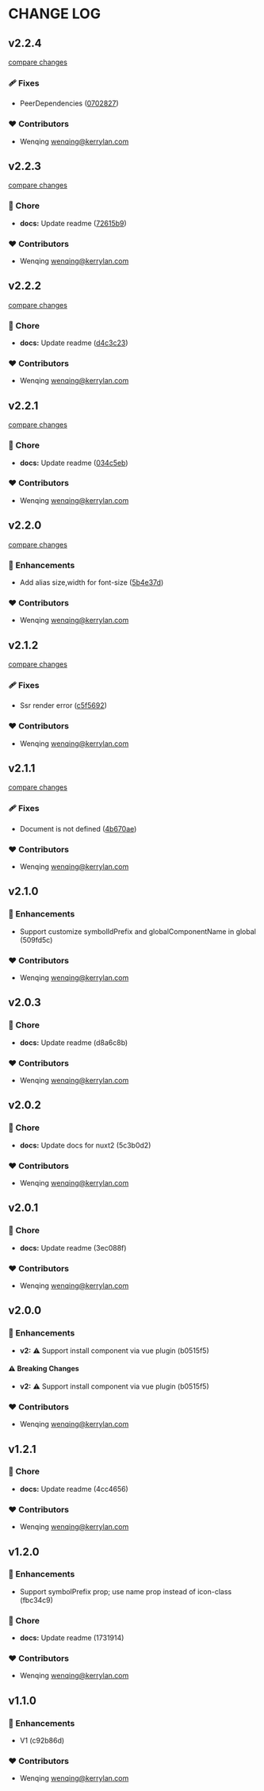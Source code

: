 # CHANGE LOG
## v2.2.4

[compare changes](https://github.com/yisibell/vue-symbol-icon/compare/v2.2.3...v2.2.4)


### 🩹 Fixes

  - PeerDependencies ([0702827](https://github.com/yisibell/vue-symbol-icon/commit/0702827))

### ❤️  Contributors

- Wenqing <wenqing@kerrylan.com>

## v2.2.3

[compare changes](https://github.com/yisibell/vue-symbol-icon/compare/v2.2.2...v2.2.3)


### 🏡 Chore

  - **docs:** Update readme ([72615b9](https://github.com/yisibell/vue-symbol-icon/commit/72615b9))

### ❤️  Contributors

- Wenqing <wenqing@kerrylan.com>

## v2.2.2

[compare changes](https://github.com/yisibell/vue-symbol-icon/compare/v2.2.1...v2.2.2)


### 🏡 Chore

  - **docs:** Update readme ([d4c3c23](https://github.com/yisibell/vue-symbol-icon/commit/d4c3c23))

### ❤️  Contributors

- Wenqing <wenqing@kerrylan.com>

## v2.2.1

[compare changes](https://github.com/yisibell/vue-symbol-icon/compare/v2.2.0...v2.2.1)


### 🏡 Chore

  - **docs:** Update readme ([034c5eb](https://github.com/yisibell/vue-symbol-icon/commit/034c5eb))

### ❤️  Contributors

- Wenqing <wenqing@kerrylan.com>

## v2.2.0

[compare changes](https://github.com/yisibell/vue-symbol-icon/compare/v2.1.2...v2.2.0)


### 🚀 Enhancements

  - Add alias size,width for font-size ([5b4e37d](https://github.com/yisibell/vue-symbol-icon/commit/5b4e37d))

### ❤️  Contributors

- Wenqing <wenqing@kerrylan.com>

## v2.1.2

[compare changes](https://github.com/yisibell/vue-symbol-icon/compare/v2.1.1...v2.1.2)


### 🩹 Fixes

  - Ssr render error ([c5f5692](https://github.com/yisibell/vue-symbol-icon/commit/c5f5692))

### ❤️  Contributors

- Wenqing <wenqing@kerrylan.com>

## v2.1.1

[compare changes](https://github.com/yisibell/vue-symbol-icon/compare/v2.1.0...v2.1.1)


### 🩹 Fixes

  - Document is not defined ([4b670ae](https://github.com/yisibell/vue-symbol-icon/commit/4b670ae))

### ❤️  Contributors

- Wenqing <wenqing@kerrylan.com>

## v2.1.0


### 🚀 Enhancements

  - Support customize symbolIdPrefix and globalComponentName in global (509fd5c)

### ❤️  Contributors

- Wenqing <wenqing@kerrylan.com>

## v2.0.3


### 🏡 Chore

  - **docs:** Update readme (d8a6c8b)

### ❤️  Contributors

- Wenqing <wenqing@kerrylan.com>

## v2.0.2


### 🏡 Chore

  - **docs:** Update docs for nuxt2 (5c3b0d2)

### ❤️  Contributors

- Wenqing <wenqing@kerrylan.com>

## v2.0.1


### 🏡 Chore

  - **docs:** Update readme (3ec088f)

### ❤️  Contributors

- Wenqing <wenqing@kerrylan.com>

## v2.0.0


### 🚀 Enhancements

  - **v2:** ⚠️  Support install component via vue plugin (b0515f5)

#### ⚠️  Breaking Changes

  - **v2:** ⚠️  Support install component via vue plugin (b0515f5)

### ❤️  Contributors

- Wenqing <wenqing@kerrylan.com>

## v1.2.1


### 🏡 Chore

  - **docs:** Update readme (4cc4656)

### ❤️  Contributors

- Wenqing <wenqing@kerrylan.com>

## v1.2.0


### 🚀 Enhancements

  - Support symbolPrefix prop; use name prop instead of icon-class (fbc34c9)

### 🏡 Chore

  - **docs:** Update readme (1731914)

### ❤️  Contributors

- Wenqing <wenqing@kerrylan.com>

## v1.1.0


### 🚀 Enhancements

  - V1 (c92b86d)

### ❤️  Contributors

- Wenqing <wenqing@kerrylan.com>

